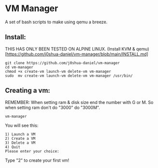 # VM Manager
A set of bash scripts to make using qemu a breeze.

## Install:
THIS HAS ONLY BEEN TESTED ON ALPINE LINUX.
(Install KVM & qemu)[https://github.com/j0shua-daniel/vm-manager/blob/main/INSTALL.md]

```
git clone https://github.com/j0shua-daniel/vm-manager
cd vm-manager
chmod +x create-vm launch-vm delete-vm vm-manager
sudo  mv create-vm launch-vm delete-vm vm-manager /usr/bin/
```

## Creating a vm:
REMEMBER: When setting ram & disk size end the number with G or M. So when setting ram don't do "3000" do "3000M".

```
vm-manager 
```
You will see this: 
```
1) Launch a VM
2) Create a VM
3) Delete a VM
4) Quit
Please enter your choice:
```
Type "2" to create your first vm!
